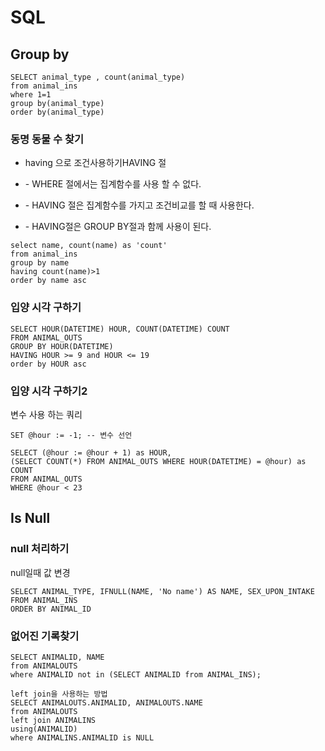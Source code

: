 # SQL

## Group by

```mysql
SELECT animal_type , count(animal_type)
from animal_ins
where 1=1
group by(animal_type)
order by(animal_type)

```

### 동명 동물 수 찾기

- having 으로 조건사용하기HAVING 절

- \- WHERE 절에서는 집계함수를 사용 할 수 없다.
- \- HAVING 절은 집계함수를 가지고 조건비교를 할 때 사용한다.
- \- HAVING절은 GROUP BY절과 함께 사용이 된다.



```mysql
select name, count(name) as 'count'
from animal_ins
group by name
having count(name)>1
order by name asc

```



### 입양 시각 구하기

```mysql
SELECT HOUR(DATETIME) HOUR, COUNT(DATETIME) COUNT
FROM ANIMAL_OUTS
GROUP BY HOUR(DATETIME)
HAVING HOUR >= 9 and HOUR <= 19
order by HOUR asc
```



### 입양 시각 구하기2 

변수 사용 하는 쿼리 

```mysql
SET @hour := -1; -- 변수 선언

SELECT (@hour := @hour + 1) as HOUR,
(SELECT COUNT(*) FROM ANIMAL_OUTS WHERE HOUR(DATETIME) = @hour) as COUNT
FROM ANIMAL_OUTS
WHERE @hour < 23
```





## Is Null

### null 처리하기

null일때 값 변경

```mysql
SELECT ANIMAL_TYPE, IFNULL(NAME, 'No name') AS NAME, SEX_UPON_INTAKE
FROM ANIMAL_INS
ORDER BY ANIMAL_ID
```

### 없어진 기록찾기

```mysql
SELECT ANIMALID, NAME
from ANIMALOUTS
where ANIMALID not in (SELECT ANIMALID from ANIMAL_INS);

left join을 사용하는 방법
SELECT ANIMALOUTS.ANIMALID, ANIMALOUTS.NAME
from ANIMALOUTS
left join ANIMALINS
using(ANIMALID)
where ANIMALINS.ANIMALID is NULL
```

